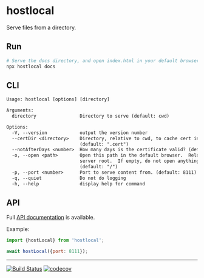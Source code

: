 # hostlocal

Serve files from a directory.

## Run

```sh
# Serve the docs directory, and open index.html in your default browser.
npx hostlocal docs
```

## CLI

```txt
Usage: hostlocal [options] [directory]

Arguments:
  directory                Directory to serve (default: cwd)

Options:
  -V, --version            output the version number
  --certDir <directory>    Directory, relative to cwd, to cache cert info
                           (default: ".cert")
  --notAfterDays <number>  How many days is the certificate valid? (default: 7)
  -o, --open <path>        Open this path in the default browser.  Relative to
                           server root.  If empty, do not open anything.
                           (default: "/")
  -p, --port <number>      Port to serve content from. (default: 8111)
  -q, --quiet              Do not do logging
  -h, --help               display help for command
```

## API

Full [API documentation](http://hildjj.github.io/hostlocal/) is available.

Example:

```js
import {hostLocal} from 'hostlocal';

await hostLocal({port: 8111});
```

---
[![Build Status](https://github.com/hildjj/hostlocal/workflows/Tests/badge.svg)](https://github.com/hildjj/hostlocal/actions?query=workflow%3ATests)
[![codecov](https://codecov.io/gh/hildjj/hostlocal/branch/main/graph/badge.svg?token=N7B7YLIDM4)](https://codecov.io/gh/hildjj/hostlocal)
